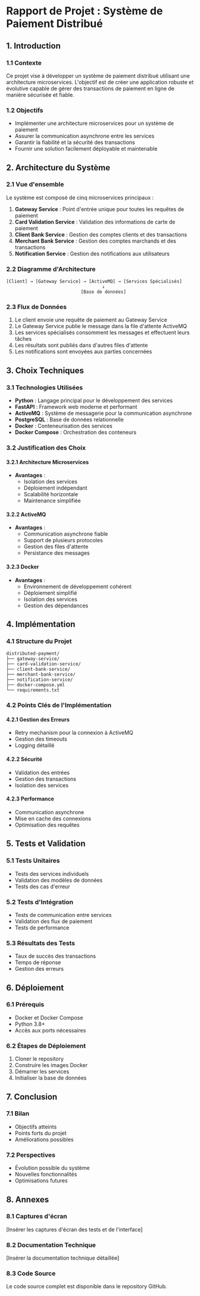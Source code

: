 # Rapport de Projet : Système de Paiement Distribué

## 1. Introduction

### 1.1 Contexte
Ce projet vise à développer un système de paiement distribué utilisant une architecture microservices. L'objectif est de créer une application robuste et évolutive capable de gérer des transactions de paiement en ligne de manière sécurisée et fiable.

### 1.2 Objectifs
- Implémenter une architecture microservices pour un système de paiement
- Assurer la communication asynchrone entre les services
- Garantir la fiabilité et la sécurité des transactions
- Fournir une solution facilement déployable et maintenable

## 2. Architecture du Système

### 2.1 Vue d'ensemble
Le système est composé de cinq microservices principaux :
1. **Gateway Service** : Point d'entrée unique pour toutes les requêtes de paiement
2. **Card Validation Service** : Validation des informations de carte de paiement
3. **Client Bank Service** : Gestion des comptes clients et des transactions
4. **Merchant Bank Service** : Gestion des comptes marchands et des transactions
5. **Notification Service** : Gestion des notifications aux utilisateurs

### 2.2 Diagramme d'Architecture
```
[Client] → [Gateway Service] → [ActiveMQ] → [Services Spécialisés]
                                    ↓
                            [Base de données]
```

### 2.3 Flux de Données
1. Le client envoie une requête de paiement au Gateway Service
2. Le Gateway Service publie le message dans la file d'attente ActiveMQ
3. Les services spécialisés consomment les messages et effectuent leurs tâches
4. Les résultats sont publiés dans d'autres files d'attente
5. Les notifications sont envoyées aux parties concernées

## 3. Choix Techniques

### 3.1 Technologies Utilisées
- **Python** : Langage principal pour le développement des services
- **FastAPI** : Framework web moderne et performant
- **ActiveMQ** : Système de messagerie pour la communication asynchrone
- **PostgreSQL** : Base de données relationnelle
- **Docker** : Conteneurisation des services
- **Docker Compose** : Orchestration des conteneurs

### 3.2 Justification des Choix

#### 3.2.1 Architecture Microservices
- **Avantages** :
  - Isolation des services
  - Déploiement indépendant
  - Scalabilité horizontale
  - Maintenance simplifiée

#### 3.2.2 ActiveMQ
- **Avantages** :
  - Communication asynchrone fiable
  - Support de plusieurs protocoles
  - Gestion des files d'attente
  - Persistance des messages

#### 3.2.3 Docker
- **Avantages** :
  - Environnement de développement cohérent
  - Déploiement simplifié
  - Isolation des services
  - Gestion des dépendances

## 4. Implémentation

### 4.1 Structure du Projet
```
distributed-payment/
├── gateway-service/
├── card-validation-service/
├── client-bank-service/
├── merchant-bank-service/
├── notification-service/
├── docker-compose.yml
└── requirements.txt
```

### 4.2 Points Clés de l'Implémentation

#### 4.2.1 Gestion des Erreurs
- Retry mechanism pour la connexion à ActiveMQ
- Gestion des timeouts
- Logging détaillé

#### 4.2.2 Sécurité
- Validation des entrées
- Gestion des transactions
- Isolation des services

#### 4.2.3 Performance
- Communication asynchrone
- Mise en cache des connexions
- Optimisation des requêtes

## 5. Tests et Validation

### 5.1 Tests Unitaires
- Tests des services individuels
- Validation des modèles de données
- Tests des cas d'erreur

### 5.2 Tests d'Intégration
- Tests de communication entre services
- Validation des flux de paiement
- Tests de performance

### 5.3 Résultats des Tests
- Taux de succès des transactions
- Temps de réponse
- Gestion des erreurs

## 6. Déploiement

### 6.1 Prérequis
- Docker et Docker Compose
- Python 3.8+
- Accès aux ports nécessaires

### 6.2 Étapes de Déploiement
1. Cloner le repository
2. Construire les images Docker
3. Démarrer les services
4. Initialiser la base de données

## 7. Conclusion

### 7.1 Bilan
- Objectifs atteints
- Points forts du projet
- Améliorations possibles

### 7.2 Perspectives
- Évolution possible du système
- Nouvelles fonctionnalités
- Optimisations futures

## 8. Annexes

### 8.1 Captures d'écran
[Insérer les captures d'écran des tests et de l'interface]

### 8.2 Documentation Technique
[Insérer la documentation technique détaillée]

### 8.3 Code Source
Le code source complet est disponible dans le repository GitHub. 